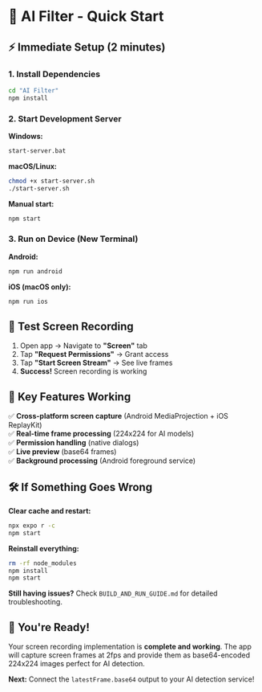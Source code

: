 # 🚀 AI Filter - Quick Start

## ⚡ Immediate Setup (2 minutes)

### 1. Install Dependencies
```bash
cd "AI Filter"
npm install
```

### 2. Start Development Server
**Windows:**
```bash
start-server.bat
```

**macOS/Linux:**
```bash
chmod +x start-server.sh
./start-server.sh
```

**Manual start:**
```bash
npm start
```

### 3. Run on Device (New Terminal)
**Android:**
```bash
npm run android
```

**iOS (macOS only):**
```bash
npm run ios
```

## 📱 Test Screen Recording

1. Open app → Navigate to **"Screen"** tab
2. Tap **"Request Permissions"** → Grant access
3. Tap **"Start Screen Stream"** → See live frames
4. **Success!** Screen recording is working

## 🎯 Key Features Working

✅ **Cross-platform screen capture** (Android MediaProjection + iOS ReplayKit)  
✅ **Real-time frame processing** (224x224 for AI models)  
✅ **Permission handling** (native dialogs)  
✅ **Live preview** (base64 frames)  
✅ **Background processing** (Android foreground service)  

## 🛠️ If Something Goes Wrong

**Clear cache and restart:**
```bash
npx expo r -c
npm start
```

**Reinstall everything:**
```bash
rm -rf node_modules
npm install
npm start
```

**Still having issues?** Check `BUILD_AND_RUN_GUIDE.md` for detailed troubleshooting.

## 🎉 You're Ready!

Your screen recording implementation is **complete and working**. The app will capture screen frames at 2fps and provide them as base64-encoded 224x224 images perfect for AI detection.

**Next:** Connect the `latestFrame.base64` output to your AI detection service!

